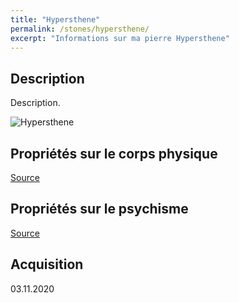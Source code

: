 ```yaml
---
title: "Hypersthene"
permalink: /stones/hypersthene/
excerpt: "Informations sur ma pierre Hypersthene"
---
```


## Description
Description.

![Hypersthene](/images/stones//images/Hypersthene_AgeDePierre_20201103.jpg.jpg "Hypersthene")

## Propriétés sur le corps physique


[Source](https://)


## Propriétés sur le psychisme


[Source](https://)

## Acquisition


03.11.2020
